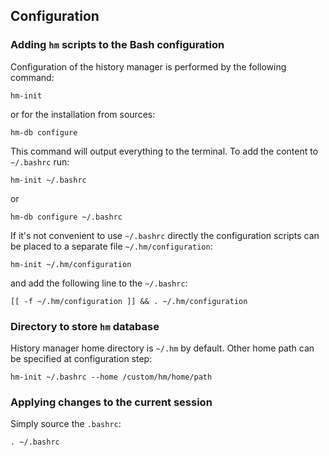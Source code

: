 
## Configuration

### Adding `hm` scripts to the Bash configuration

Configuration of the history manager is performed by the following command:

```Shell
hm-init
```
or for the installation from sources:

```Shell
hm-db configure
```
This command will output everything to the terminal. To add the content to `~/.bashrc` run:

```Shell
hm-init ~/.bashrc
```
or

```Shell
hm-db configure ~/.bashrc
```

If it's not convenient to use `~/.bashrc` directly the configuration scripts can be placed to a separate file `~/.hm/configuration`:

```Shell
hm-init ~/.hm/configuration
```
and add the following line to the `~/.bashrc`:

```Shell
[[ -f ~/.hm/configuration ]] && . ~/.hm/configuration
```

### Directory to store `hm` database

History manager home directory is `~/.hm` by default. Other home path can be specified at configuration step:

```Shell
hm-init ~/.bashrc --home /custom/hm/home/path
```

### Applying changes to the current session

Simply source the `.bashrc`:

```Shell
. ~/.bashrc
```

